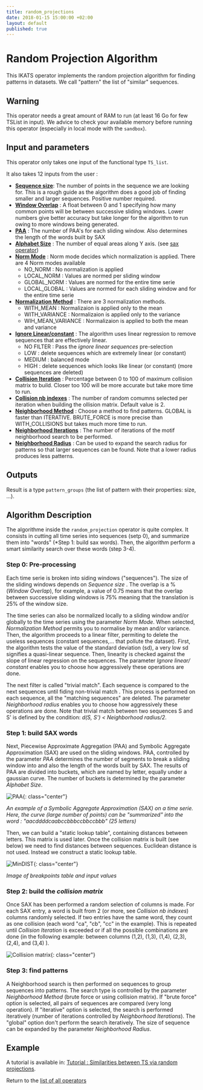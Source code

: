 ```yaml
---
title: random_projections
date: 2018-01-15 15:00:00 +02:00
layout: default
published: true
---
```


# Random Projection Algorithm
This IKATS operator implements the random projection algorithm for finding patterns in datasets. We call "pattern" the list of "similar" sequences.

## Warning

This operator needs a great amount of RAM to run (at least 16 Go for few TSList in input). We advice to check your available memory before running this operator (especially in local mode with the `sandbox`).

## Input and parameters

This operator only takes one input of the functional type `TS_list`.

It also takes 12 inputs from the user :

- **[Sequence size](#Sequence_size)**: The number of points in the sequence we are looking for. This is a rough guide as the algorithm does a good job of finding smaller and larger sequences. Positive number required.
- **[Window Overlap](#Window_overlap)** : A float between 0 and 1 specifying how many common points will be between successive sliding windows. Lower numbers give better accuracy but take longer for the algorithm to run owing to more windows being generated.
- **[PAA](#PAA)** : The number of PAA's for each sliding window. Also determines the length of the words built by SAX
- **[Alphabet Size](#Alphabet_size)** : The number of equal areas along Y axis. (see [sax operator](/doc/operators/sax.html))
- **[Norm Mode](#Norm_mode)** : Norm mode decides which normalization is applied. There are 4 Norm modes available
  - NO_NORM : No normalization is applied
  - LOCAL_NORM : Values are normed per sliding window
  - GLOBAL_NORM : Values are normed for the entire time serie
  - LOCAL_GLOBAL : Values are normed for each sliding window and for the entire time serie
- **[Normalization Method](#Normalization_method)** : There are 3 normalization methods.
    - WITH_MEAN : Normalizaion is applied only to the mean
    - WITH_VARIANCE : Normalizaion is applied only to the variance
    - WIH_MEAN_VARIANCE : Normalizaion is applied to both the mean and variance
- **[Ignore Linear/constant](#Ignore_linear)** : The algorithm uses linear regression to remove sequences that are effectively linear.
    - NO FILTER : Pass the *ignore linear sequences* pre-selection
    - LOW : delete sequences which are extremely linear (or constant)
    - MEDIUM : balanced mode
    - HIGH : delete sequences which looks like linear (or constant) (more sequences are deleted)
- **[Collision Iteration](#Collision_iteration)** : Percentage between 0 to 100 of maximum collision matrix to build. Closer too 100 will be more accurate but take more time to run.
- **[Collision nb indexes](#Collision_nb_indexes)** : The number of random comumns selected per iteration when building the ollision matrix. Default value is 2.
- **[Neighborhood Method](#Neighborhood_method)** : Choose a method to find patterns. GLOBAL is faster than ITERATIVE. BRUTE_FORCE is more precise than WITH_COLLISIONS but takes much more time to run.
- **[Neighborhood Iterations](#Neighborhood_iterations)** : The number of iterations of the motif neighborhood search to be performed.
- **[Neighborhood Radius](#Neighborhood_radius)** : Can be used to expand the search radius for patterns so that larger sequences can be found. Note that a lower radius produces less patterns.

## Outputs

Result is a type `pattern_groups` (the list of pattern with their properties: size, ...).

## Algorithm Description

The algorithme inside the `random_projection` operator is quite complex. It consists in cutting all time series into sequences (setp 0), and summarize them into "words" (*Step 1: build sax words). Then, the algorithm perform a smart similarity search over these words (step 3-4).

### Step 0: Pre-processing
<!--Note that class "anchor" avoid hiding anchor link with header -->
Each time serie is broken into siding windows ("sequences"). The size of the sliding windows depends on <a class="anchor" id="Sequence_size"> *Sequence size* </a>. The overlap is a % (<a class="anchor" id="Window_overlap">*Window Overlap*</a>), for example, a value of 0.75 means that the overlap between successive sliding windows is 75% meaning that the translation is 25% of the window size.

The time series can also be normalized locally to a sliding window and/or globally to the time series using the parameter <a id="Norm_mode">*Norm Mode*</a>. When selected, <a class="anchor" id="Normalization_method">*Normalization Method*</a> permits you to normalise by mean and/or variance.
Then, the algorithm proceeds to a linear filter, permiting to delete the useless sequences (constant sequences,... that pollute the dataset). First, the algorithm tests the value of the standard deviation (sd), a very low sd signifies a quasi-linear sequence. Then, linearity is checked against the slope of linear regression on the sequences. The parameter <a class="anchor" id="Ignore_linear">*Ignore linear/ constant*</a> enables you to choose how aggressively these operations are done.

The next filter is called "trivial match". Each sequence is compared to the next sequences until fiding non-trivial match . This process is performed on each sequence, all the "matching sequences" are deleted.
The parameter <a class="anchor" id="Neighborhood_radius">*Neighborhood radius*</a> enables you to choose how aggressively these operations are done. Note that trivial match  between two sequences S and S' is defined by the condition: *d(S, S') < Neighborhood radius/2*.

### Step 1: build SAX words
Next, Piecewise Approximate Aggregation (PAA) and Symbolic Aggregate Approximation (SAX) are used on the sliding windows. PAA, controlled by the parameter <a class="anchor" id="PAA">*PAA*</a> determines the number of segments to break a sliding window into and also the length of the words built by SAX. The results of PAA are divided into buckets, which are named by letter, equally under a gaussian curve. The number of buckets is determined by the parameter <a class="anchor" id="Alphabet_size">*Alphabet Size*</a>.

![PAA](/img/operators/random_projection/PAA.png "SAX"){: class="center"}

<!-- Image from:
http://www.cs.uoi.gr/~pkarvel/images/rotorbar/fig4.png
-->

*An example of a Symbolic Aggregate Approximation (SAX) on a time serie. Here, the curve (large number of points) can be "summarized" into the word : "aacddddcaabccbbbccbbccbbb" (25 letters)*

Then, we can build a "static lookup table", containing distances between letters. This matrix is used later. Once the collision matrix is built (see below) we need to find distances between sequences. Euclidean distance is not used. Instead we construct a static lookup table.

![MinDIST](/img/operators/random_projection/minDist.png "breakpoints table and input values"){: class="center"}

<!-- Image from:
http://slideplayer.com/slide/4221692/14/images/44/The+dist(%29+function+can+be+implemented+using+a+table+lookup+as+illustrated+in+Table+4.jpg
-->

*Image of breakpoints table and input values*

### Step 2: build the *collision matrix*
Once SAX has been performed a random selection of columns is made. For each SAX entry, a word is built from 2 (or more, see <a class="anchor" id="Collision_nb_indexes">*Collision nb indexes*</a>) columns randomly selected. If two entries have the same word, they count as one collision (each word "ca", "cb", "cc" in the example). This is repeated until <a class="anchor" id="Collision_iteration">*Collision Iteration*</a> is exceeded or if all the possible combinations are done (in the following example: between columns (1,2), (1,3), (1,4), (2,3), (2,4), and (3,4) ).

![Collision matrix](/img/operators/random_projection/collision_matrix.png "Collision matrix"){: class="center"}

<!-- Image from:
http://slideplayer.com/slide/6981514/24/images/49/Once+again,+collisions+are+recorded+by+incrementing+the+appropriate+location+in+the+collision+matrix.jpg
-->

### Step 3: find patterns
A Neighborhood search is then performed on sequences to group sequences into patterns. The search type is controlled by the parameter <a class="anchor" id="Neighborhood_method">*Neighborhood Method*</a> (brute force or using collision matrix). If "brute force" option is selected, all pairs of sequences are compared (very long operation). If "iterative" option is selected, the search is performed iteratively (number of iterations controlled by <a class="anchor" id="Neighborhood_iterations">*Neighborhood Iterations*</a>). The "global" option don't perform the search iteratively. The size of sequence can be expanded by the parameter *Neighborhood Radius*.


## Example
A tutorial is available in: [Tutorial : Similarities between TS via random projections](/doc/tutorials/tuto_random_projection.html).

Return to the [list of all operators](/operators.html)
